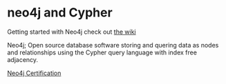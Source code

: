 # neo4j and Cypher
Getting started with Neo4j check out [the wiki](https://github.com/charlesfinney/neo4j/wiki)  
  
Neo4j; Open source database software storing and quering data as nodes and relationships using the Cypher 
query language with index free adjacency.
  
  [Neo4j Certification](https://neo4j.com/graphacademy/neo4j-certification/)  
  
